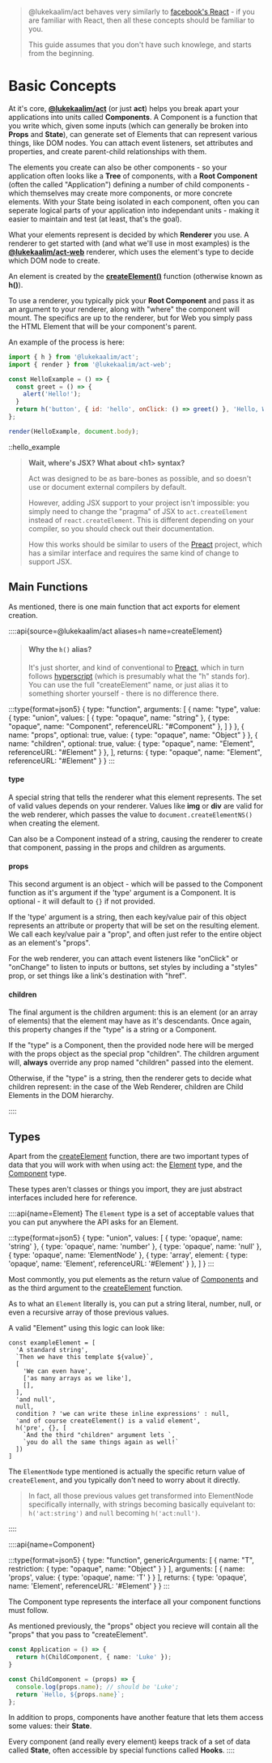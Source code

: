 
> @lukekaalim/act behaves very similarly to [facebook's React](https://reactjs.org/) -
> if you are familiar with React, then all these concepts
> should be familiar to you.
>
> This guide assumes that you don't have such knowlege,
> and starts from the beginning.

# Basic Concepts

At it's core, **[@lukekaalim/act](/)** (or just **act**) helps you break apart your applications into units called **Components**.
A Component is a function that you write which, given some inputs (which can generally be broken into **Props** and **State**), can generate set of Elements that can represent various things, like DOM nodes. You can attach event listeners, set attributes and properties, and create parent-child relationships with them.

The elements you create can also be other components - so your application often looks like a **Tree** of components, with a **Root Component** (often the called "Application") defining a number of child components - which themselves may create more components, or more concrete elements. With your State being isolated in each component, often you can seperate logical parts of your application into independant units - making it easier to maintain and test (at least, that's the goal).

What your elements represent is decided by which **Renderer** you use. A renderer to get started with (and what we'll use in most examples) is the **[@lukekaalim/act-web](/web)** renderer, which uses the element's type to decide which DOM node to create.

An element is created by the [**createElement()**](#createElement) function (otherwise known as **h()**).

To use a renderer, you typically pick your **Root Component** and pass it as an
argument to your renderer, along with "where" the component will mount. The specifics are
up to the renderer, but for Web you simply pass the HTML Element that will be your component's parent.

An example of the process is here:

```js
import { h } from '@lukekaalim/act';
import { render } from '@lukekaalim/act-web';

const HelloExample = () => {
  const greet = () => {
    alert('Hello!');
  }
  return h('button', { id: 'hello', onClick: () => greet() }, 'Hello, World!');
};

render(HelloExample, document.body);
```

::hello_example

> **Wait, where's JSX? What about \<h1\> syntax?**
>
> Act was designed to be as bare-bones as possible, and so doesn't
> use or document external compilers by default.
> 
> However, adding JSX support to your project isn't impossible: you
> simply need to
> change the "pragma" of JSX to `act.createElement` instead of
> `react.createElement`. This is different depending on your
> compiler, so you should check out their documentation.
>
> How this works should be similar to users of the [Preact]() project, which
> has a similar interface and requires the same kind of change to support
> JSX.


## Main Functions

As mentioned, there is one main function that act exports for element creation.

::::api{source=@lukekaalim/act aliases=h name=createElement}

> #### Why the `h()` alias?
>
> It's just shorter, and kind of conventional to [Preact](https://preactjs.com/),
> which in turn follows [hyperscript](https://hyperscript.org/) (which is presumably what the "h" stands for).
> You can use the full "createElement" name, or just alias it to something shorter yourself - there is no difference there.

:::type{format=json5}
{
  type: "function",
  arguments: [
    { name: "type", value: { type: "union", values: [
      { type: "opaque", name: "string" },
      { type: "opaque", name: "Component", referenceURL: "#Component" },
    ] } },
    { name: "props", optional: true, value: { type: "opaque", name: "Object" } },
    { name: "children", optional: true, value: { type: "opaque", name: "Element", referenceURL: "#Element" } },
  ],
  returns: { type: "opaque", name: "Element", referenceURL: "#Element" }
}
:::

#### type
A special string that tells the renderer what this element represents.
The set of valid values depends on your renderer.
Values like **img** or **div** are valid for the web renderer, which passes
the value to `document.createElementNS()` when creating the element.

Can also be a Component instead of a string, causing the renderer to
create that component, passing in the props and children as arguments.

#### props
This second argument is an object - which will be passed to the
Component function as it's argument if the 'type' argument is a Component.
It is optional - it will default to `{}` if not provided.

If the 'type' argument is a string, then each key/value pair of this object represents an
attribute or property that will be set on the resulting element.
We call each key/value pair a "prop", and often just refer to the entire object as an element's "props".

For the web renderer,
you can attach event listeners like "onClick" or "onChange" to listen to inputs or buttons, set styles
by including a "styles" prop, or set things like a link's destination with "href".
#### children
The final argument is the children argument: this is an element (or an array of elements)
that the element may have as it's descendants. Once again, this property changes if the "type"
is a string or a Component.

If the "type" is a Component, then the provided node here will be merged with the props object as
the special prop "children". The children argument will, **always**
override any prop named "children" passed into the element.

Otherwise, if the "type" is a string, then the renderer gets to decide what children represent: in the
case of the Web Renderer, children are Child Elements in the DOM hierarchy.

::::

## Types

Apart from the [createElement](#createElement) function, there are two important types of data
that you will work with when using act: the [Element](#Element) type, and the [Component](#Component) type.

These types aren't classes or things you import, they are just abstract interfaces included here
for reference.

::::api{name=Element}
The `Element` type is a set of acceptable values that you can put anywhere the API
asks for an Element.

:::type{format=json5}
{
  type: "union",
  values: [
    { type: 'opaque', name: 'string' },
    { type: 'opaque', name: 'number' },
    { type: 'opaque', name: 'null' },
    { type: 'opaque', name: 'ElementNode' },
    { type: 'array', element: { type: 'opaque', name: 'Element', referenceURL: '#Element' } },
  ]
}
:::

Most commontly, you put elements as the return value of [Components](#Component) and as the third
argument to the [createElement](#createElement) function.

As to what an `Element` literally is, you can put a string literal, number, null, or even a recursive array of those previous values.

A valid "Element" using this logic can look like:
```
const exampleElement = [
  'A standard string',
  `Then we have this template ${value}`,
  [
    'We can even have',
    ['as many arrays as we like'],
    [],
  ],
  'and null',
  null,
  condition ? 'we can write these inline expressions' : null,
  'and of course createElement() is a valid element',
  h('pre', {}, [
    `And the third "children" argument lets `,
    `you do all the same things again as well!`
  ])
]
```
The `ElementNode` type mentioned is actually the specific return value of `createElement`,
and you typically don't need to worry about it directly.

> In fact, all those previous values get transformed into ElementNode specifically internally,
> with strings becoming basically equivelant to:
> `h('act:string')`
> and `null` becoming
> `h('act:null')`.

::::


::::api{name=Component}

:::type{format=json5}
{
  type: "function",
  genericArguments: [
    { name: "T", restriction: { type: "opaque", name: "Object" } }
  ],
  arguments: [
    { name: 'props', value: { type: 'opaque', name: 'T' } }
  ],
  returns: { type: 'opaque', name: 'Element', referenceURL: '#Element' }
}
:::

The Component type represents the interface all your component functions must follow.

As mentioned previously, the "props" object you recieve will contain all the "props"
that you pass to "createElement".

```ts
const Application = () => {
  return h(ChildComponent, { name: 'Luke' });
}

const ChildComponent = (props) => {
  console.log(props.name); // should be 'Luke';
  return `Hello, ${props.name}`;
};
```

In addition to props, components have another feature that lets them access some values: their **State**.

Every component (and really every element) keeps track of a set of data called **State**, often accessible by
special functions called **Hooks**.
::::